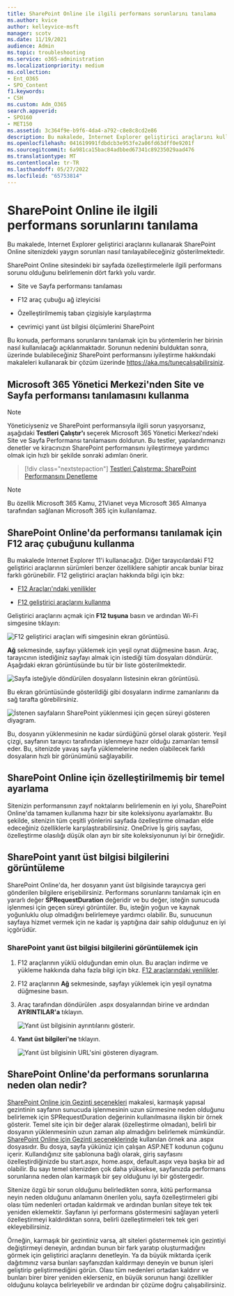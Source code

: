 ```yaml
---
title: SharePoint Online ile ilgili performans sorunlarını tanılama
ms.author: kvice
author: kelleyvice-msft
manager: scotv
ms.date: 11/19/2021
audience: Admin
ms.topic: troubleshooting
ms.service: o365-administration
ms.localizationpriority: medium
ms.collection:
- Ent_O365
- SPO_Content
f1.keywords:
- CSH
ms.custom: Adm_O365
search.appverid:
- SPO160
- MET150
ms.assetid: 3c364f9e-b9f6-4da4-a792-c8e8c8cd2e86
description: Bu makalede, Internet Explorer geliştirici araçlarını kullanarak SharePoint Online sitenizdeki yaygın sorunları nasıl tanılayabileceğiniz gösterilmektedir.
ms.openlocfilehash: 041619991fdbdcb3e953fe2a06fd63dff0e9201f
ms.sourcegitcommit: 6a981ca15bac84adbbed67341c89235029aad476
ms.translationtype: MT
ms.contentlocale: tr-TR
ms.lasthandoff: 05/27/2022
ms.locfileid: "65753814"
---
```

# <a name="diagnosing-performance-issues-with-sharepoint-online"></a>SharePoint Online ile ilgili performans sorunlarını tanılama

Bu makalede, Internet Explorer geliştirici araçlarını kullanarak SharePoint Online sitenizdeki yaygın sorunları nasıl tanılayabileceğiniz gösterilmektedir.
  
SharePoint Online sitesindeki bir sayfada özelleştirmelerle ilgili performans sorunu olduğunu belirlemenin dört farklı yolu vardır.

- Site ve Sayfa performansı tanılaması
  
- F12 araç çubuğu ağ izleyicisi

- Özelleştirilmemiş taban çizgisiyle karşılaştırma

- çevrimiçi yanıt üst bilgisi ölçümlerini SharePoint

Bu konuda, performans sorunlarını tanılamak için bu yöntemlerin her birinin nasıl kullanılacağı açıklanmaktadır. Sorunun nedenini bulduktan sonra, üzerinde bulabileceğiniz SharePoint performansını iyileştirme hakkındaki makaleleri kullanarak bir çözüm üzerinde https://aka.ms/tuneçalışabilirsiniz.  

## <a name="use-the-site-and-page-performance-diagnostic-from-the-microsoft-365-admin-center"></a>Microsoft 365 Yönetici Merkezi'nden Site ve Sayfa performansı tanılamasını kullanma

> [!NOTE]
> Yöneticiyseniz ve SharePoint performansıyla ilgili sorun yaşıyorsanız, aşağıdaki **Testleri Çalıştır'ı** seçerek Microsoft 365 Yönetici Merkezi'ndeki Site ve Sayfa Performansı tanılamasını doldurun. Bu testler, yapılandırmanızı denetler ve kiracınızın SharePoint performansını iyileştirmeye yardımcı olmak için hızlı bir şekilde sonraki adımları önerir.
>> [!div class="nextstepaction"]
>> [Testleri Çalıştırma: SharePoint Performansını Denetleme](https://aka.ms/PillarSiteandPagePerf)

> [!NOTE] 
> Bu özellik Microsoft 365 Kamu, 21Vianet veya Microsoft 365 Almanya tarafından sağlanan Microsoft 365 için kullanılamaz.
  
## <a name="using-the-f12-tool-bar-to-diagnose-performance-in-sharepoint-online"></a>SharePoint Online'da performansı tanılamak için F12 araç çubuğunu kullanma
<a name="F12ToolInfo"> </a>

Bu makalede Internet Explorer 11'i kullanacağız. Diğer tarayıcılardaki F12 geliştirici araçlarının sürümleri benzer özelliklere sahiptir ancak bunlar biraz farklı görünebilir. F12 geliştirici araçları hakkında bilgi için bkz:
  
- [F12 Araçları'ndaki yenilikler](/previous-versions/windows/internet-explorer/ie-developer/dev-guides/bg182632(v=vs.85))

- [F12 geliştirici araçlarını kullanma](/previous-versions/windows/internet-explorer/ie-developer/samples/bg182326(v=vs.85))

Geliştirici araçlarını açmak için **F12 tuşuna** basın ve ardından Wi-Fi simgesine tıklayın:
  
![F12 geliştirici araçları wifi simgesinin ekran görüntüsü.](../media/27acacbb-5688-459a-aa2f-5c8c5f17b76e.png)
  
**Ağ** sekmesinde, sayfayı yüklemek için yeşil oynat düğmesine basın. Araç, tarayıcının istediğiniz sayfayı almak için istediği tüm dosyaları döndürür. Aşağıdaki ekran görüntüsünde bu tür bir liste gösterilmektedir.
  
![Sayfa isteğiyle döndürülen dosyaların listesinin ekran görüntüsü.](../media/247a9422-76da-4b0c-bed3-ce77b05e4560.png)
  
Bu ekran görüntüsünde gösterildiği gibi dosyaların indirme zamanlarını da sağ tarafta görebilirsiniz.
  
![İstenen sayfaların SharePoint yüklenmesi için geçen süreyi gösteren diyagram.](../media/d71ad1fa-9018-4fae-82eb-c1838e7db0ff.png)
  
Bu, dosyanın yüklenmesinin ne kadar sürdüğünü görsel olarak gösterir. Yeşil çizgi, sayfanın tarayıcı tarafından işlenmeye hazır olduğu zamanları temsil eder. Bu, sitenizde yavaş sayfa yüklemelerine neden olabilecek farklı dosyaların hızlı bir görünümünü sağlayabilir.
  
## <a name="setting-up-a-non-customized-baseline-for-sharepoint-online"></a>SharePoint Online için özelleştirilmemiş bir temel ayarlama
<a name="F12ToolInfo"> </a>

Sitenizin performansının zayıf noktalarını belirlemenin en iyi yolu, SharePoint Online'da tamamen kullanıma hazır bir site koleksiyonu ayarlamaktır. Bu şekilde, sitenizin tüm çeşitli yönlerini sayfada özelleştirme olmadan elde edeceğiniz özelliklerle karşılaştırabilirsiniz. OneDrive İş giriş sayfası, özelleştirme olasılığı düşük olan ayrı bir site koleksiyonunun iyi bir örneğidir.
  
## <a name="viewing-sharepoint-response-header-information"></a>SharePoint yanıt üst bilgisi bilgilerini görüntüleme
<a name="F12ToolInfo"> </a>

SharePoint Online'da, her dosyanın yanıt üst bilgisinde tarayıcıya geri gönderilen bilgilere erişebilirsiniz. Performans sorunlarını tanılamak için en yararlı değer **SPRequestDuration** değeridir ve bu değer, isteğin sunucuda işlenmesi için geçen süreyi görüntüler. Bu, isteğin yoğun ve kaynak yoğunluklu olup olmadığını belirlemeye yardımcı olabilir. Bu, sunucunun sayfaya hizmet vermek için ne kadar iş yaptığına dair sahip olduğunuz en iyi içgörüdür.

### <a name="to-view-sharepoint-response-header-information"></a>SharePoint yanıt üst bilgisi bilgilerini görüntülemek için
  
1. F12 araçlarının yüklü olduğundan emin olun. Bu araçları indirme ve yükleme hakkında daha fazla bilgi için bkz. [F12 araçlarındaki yenilikler](/previous-versions/windows/internet-explorer/ie-developer/dev-guides/bg182632(v=vs.85)).

2. F12 araçlarının **Ağ** sekmesinde, sayfayı yüklemek için yeşil oynatma düğmesine basın.

3. Araç tarafından döndürülen .aspx dosyalarından birine ve ardından **AYRINTILAR'a** tıklayın.

    ![Yanıt üst bilgisinin ayrıntılarını gösterir.](../media/1f8a044a-caf8-4613-be2b-7e064141ac8a.png)
  
4. **Yanıt üst bilgileri'ne** tıklayın.

    ![Yanıt üst bilgisinin URL'sini gösteren diyagram.](../media/efc7076e-447e-447e-882a-ae3aa721e2c3.png)
  
## <a name="whats-causing-performance-issues-in-sharepoint-online"></a>SharePoint Online'da performans sorunlarına neden olan nedir?
<a name="F12ToolInfo"> </a>

[SharePoint Online için Gezinti seçenekleri](navigation-options-for-sharepoint-online.md) makalesi, karmaşık yapısal gezintinin sayfanın sunucuda işlenmesinin uzun sürmesine neden olduğunu belirlemek için SPRequestDuration değerinin kullanılmasına ilişkin bir örnek gösterir. Temel site için bir değer alarak (özelleştirme olmadan), belirli bir dosyanın yüklenmesinin uzun zaman alıp almadığını belirlemek mümkündür. [SharePoint Online için Gezinti seçeneklerinde](navigation-options-for-sharepoint-online.md) kullanılan örnek ana .aspx dosyasıdır. Bu dosya, sayfa yükünüz için çalışan ASP.NET kodunun çoğunu içerir. Kullandığınız site şablonuna bağlı olarak, giriş sayfasını özelleştirdiğinizde bu start.aspx, home.aspx, default.aspx veya başka bir ad olabilir. Bu sayı temel sitenizden çok daha yüksekse, sayfanızda performans sorunlarına neden olan karmaşık bir şey olduğunu iyi bir göstergedir.
  
Sitenize özgü bir sorun olduğunu belirledikten sonra, kötü performansa neyin neden olduğunu anlamanın önerilen yolu, sayfa özelleştirmeleri gibi olası tüm nedenleri ortadan kaldırmak ve ardından bunları siteye tek tek yeniden eklemektir. Sayfanın iyi performans göstermesini sağlayan yeterli özelleştirmeyi kaldırdıktan sonra, belirli özelleştirmeleri tek tek geri ekleyebilirsiniz.
  
Örneğin, karmaşık bir gezintiniz varsa, alt siteleri göstermemek için gezintiyi değiştirmeyi deneyin, ardından bunun bir fark yaratıp oluşturmadığını görmek için geliştirici araçlarını denetleyin. Ya da büyük miktarda içerik dağıtımınız varsa bunları sayfanızdan kaldırmayı deneyin ve bunun işleri geliştirip geliştirmediğini görün. Olası tüm nedenleri ortadan kaldırır ve bunları birer birer yeniden eklerseniz, en büyük sorunun hangi özellikler olduğunu kolayca belirleyebilir ve ardından bir çözüme doğru çalışabilirsiniz.
